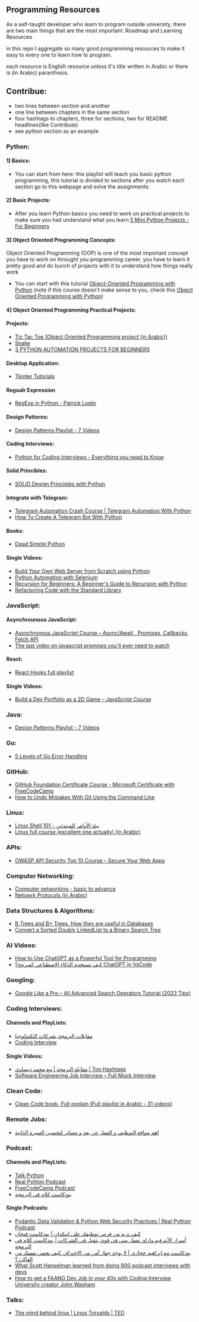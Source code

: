 ## Programming Resources

As a self-taught developer who learn to program outside university, there are
two main things that are the most important: Roadmap and Learning Resources

in this repo I aggregate so many good programming resources to make it easy to 
every one to learn how to program.

each resource is English resource unless it's title written in Arabic or there is
(in Arabic) paranthesis.

## Contribue:
- two lines between section and another
- one line between chapters in the same section
- four hashtags to chapters, three for sections, two for README headlines(like Contribute)
- see python section as an example


### Python:

#### 1] Basics:
- You can start from here:[]()
this playlist will teach you basic python programming, this tutorial is divided to sections after you watch each section go to this webpage and solve the assignments: []()

#### 2] Basic Projects:
- After you learn Python basics you need to work on practical projects to make sure you had understand what you learn [5 Mini Python Projects - For Beginners](https://www.youtube.com/watch?v=DLn3jOsNRVE)

#### 3] Object Oriented Programming Concepts:
Object Oriented Programming (OOP) is one of the most important concept you have to work on throught you programming career, you have to learn it pretty good and do bunch of projects with it to understand how things really work
- You can start with this tutorial [Object-Oriented Programming with Python](https://www.youtube.com/watch?v=-YhddS9_uus)
(note if this course doesn't make sense to you, check this [Object Oriented Programming with Python](https://www.youtube.com/watch?v=Ej_02ICOIgs&t=302s))

#### 4] Object Oriented Programming Practical Projects:


#### Projects:
- [Tic Tac Toe (Object Oriented Programming project (in Arabic))](https://www.youtube.com/watch?v=GCYYkOSKj80&list=WL&index=97)
- [Snake](https://www.youtube.com/watch?v=--nsd2ZeYvs&list=WL&index=92)
- [3 PYTHON AUTOMATION PROJECTS FOR BEGINNERS](https://www.youtube.com/watch?v=vEQ8CXFWLZU&list=WL&index=138)

#### Desktop Application:
- [Tkinter Tutorials](https://www.youtube.com/playlist?list=PL-osiE80TeTsllUYGWPRStXSSKwonuvei)

#### Regualr Expression
- [RegExp in Python - Patrick Loebr](https://www.youtube.com/watch?v=AEE9ecgLgdQ&list=WL&index=141&t=11s)

#### Design Patterns:
- [Design Patterns Playlist - 7 Videos](https://www.youtube.com/playlist?list=PLlNZpkgIOuFVRsL2Gq05hCxgt1OyIFtTZ)

#### Coding Interviews:
- [Python for Coding Interviews - Everything you need to Know](https://www.youtube.com/watch?v=0K_eZGS5NsU&list=WL&index=28&t=2s)

#### Solid Princibles:
- [SOLID Design Principles with Python](https://www.youtube.com/playlist?list=PLhH3UpV2flrxYmbhZ3V7C0bfrl2pAt3i6)

#### Integrate with Telegram:
- [Telegram Automation Crash Course | Telegram Automation With Python](https://www.youtube.com/watch?v=EQKGTpS8t9E&list=WL&index=105)
- [How To Create A Telegram Bot With Python](https://www.youtube.com/watch?v=NwBWW8cNCP4&list=WL&index=27)

#### Books:
- [Dead Simple Python](https://www.goodreads.com/book/show/52555538-dead-simple-python?ac=1&from_search=true&qid=jNyPUDNk2w&rank=1)

#### Single Videos:
- [Build Your Own Web Server from Scratch using Python](https://www.youtube.com/watch?v=Hncp0mPfUvk&list=WL&index=27&t=1312s)
- [Python Automation with Selenium](https://www.youtube.com/watch?v=jNoTEiI2cVU&list=WL&index=44)
- [Recursion for Beginners: A Beginner's Guide to Recursion with Python](https://www.youtube.com/watch?v=AfBqVVKg4GE&list=WL&index=103)
- [Refactoring Code with the Standard Library](https://www.youtube.com/watch?v=KxWsM9Kh1FY&list=WL&index=102)


### JavaScript:

#### Asynchrounous JavaScript:
- [Asynchronous JavaScript Course – Async/Await , Promises, Callbacks, Fetch API](https://www.youtube.com/watch?v=OFpqvaJ3QYg&list=WL&index=32)
- [The last video on javascript promises you'll ever need to watch](https://www.youtube.com/watch?v=52JDIMoTTzI&list=WL&index=90)

#### React:
- [React Hooks full playlist](https://www.youtube.com/playlist?list=PL0Zuz27SZ-6PSdiQpSxO9zxvB0ns6m3ta)

#### Single Videos:
- [Build a Dev Portfolio as a 2D Game – JavaScript Course](https://www.youtube.com/watch?v=wy_fSStEgMs&list=WL&index=65)


### Java:
- [Design Patterns Playlist - 7 Videos](https://www.youtube.com/playlist?list=PLlNZpkgIOuFVRsL2Gq05hCxgt1OyIFtTZ) 


### Go:
- [5 Levels of Go Error Handling](https://www.youtube.com/watch?v=y5utZCeHys0&list=WL&index=2&t=1s)


### GitHub:
- [GitHub Foundation Certificate Course - Microsoft Certificate with FreeCodeCamp](https://www.youtube.com/watch?v=Jdc0i7RcBv8&list=WL&index=100&t=9s&pp=gAQBiAQB)
- [How to Undo Mistakes With Git Using the Command Line](https://www.youtube.com/watch?v=lX9hsdsAeTk&list=WL&index=66)


### Linux:
- [Linux Shell 101 - بيئة الأوامر للمبتدئين](https://www.youtube.com/watch?v=ASpF00mpFXw&list=WL&index=16)
- [Linux full course (excellent one actually) (in Arabic)](https://www.youtube.com/watch?v=gojeTqXdBH0&list=WL&index=18&t=1792s)


### APIs:
- [OWASP API Security Top 10 Course – Secure Your Web Apps](https://www.youtube.com/watch?v=YYe0FdfdgDU&list=WL&index=87)


### Computer Networking:
- [Computer networking - basic to advance](https://www.youtube.com/watch?v=0PbTi_Prpgs&list=WL&index=96&t=1s&pp=gAQBiAQB)
- [Netowrk Protocols (in Arabic)](https://www.youtube.com/watch?v=5G4CiHr97Lw&list=WL&index=116&t=71s)


### Data Structures & Algorithms:
- [B Trees and B+ Trees. How they are useful in Databases](https://www.youtube.com/watch?v=aZjYr87r1b8&list=WL&index=124)
- [Convert a Sorted Doubly LinkedList to a Binary Search Tree](https://www.youtube.com/watch?v=aRbYMAxK6s4&list=WL&index=133)


### AI Videos:
- [How to Use ChatGPT as a Powerful Tool for Programming](https://www.youtube.com/watch?v=jRAAaDll34Q&list=WL&index=129)
- [كيف تستخدم الذكاء الاصطناعي كمبرمج؟ ChatGPT in VsCode](https://www.youtube.com/watch?v=qH-wuvdF69w&list=WL&index=128&t=229s)


### Googling:
- [Google Like a Pro – All Advanced Search Operators Tutorial (2023 Tips)](https://www.youtube.com/watch?v=BRiNw490Eq0&list=WL&index=78)


### Coding Interviews:

#### Channels and PlayLists:
- [مقابلات البرمجة بشركات التكنولوجيا](https://www.youtube.com/playlist?list=PLhzMa4IMmEUsNQBhUz_C20Y_jbUXR0jT1)
- [Coding Interview](https://www.youtube.com/playlist?list=PLWKjhJtqVAblv09G3sFgRMSeR0jnKQmJ9)

#### Single Videos:
- [مقابلة البرمجة | مع محمد دبساوي | Top Hashtags](https://www.youtube.com/watch?v=ubKK8DGyn5M&list=WL&index=9)
- [Software Engineering Job Interview – Full Mock Interview](https://www.youtube.com/watch?v=1qw5ITr3k9E&list=WL&index=79)


### Clean Code:
- [Clean Code book- Full explain (Full playlist in Arabic - 31 videos)](https://www.youtube.com/playlist?list=PLt5zOdAXo16ARWYOyAzT2zy1qlTbL01q_)


### Remote Jobs:
- [اهم مواقع التوظيف و العمل عن بعد و مصادر لتحسين السيرة الذاتية](https://www.youtube.com/watch?v=FBhWOP0E3gc&list=WL&index=92&t=198s)


### Podcast:

#### Channels and PlayLists:
- [Talk Python](https://www.youtube.com/@talkpython)
- [Real Pyhton Podcast](https://www.youtube.com/playlist?list=PLP8GkvaIxJP0zDf2TqlGkqlBOjIuzm_BJ)
- [FreeCodeCamp Podcast](https://www.youtube.com/playlist?list=PLWKjhJtqVAbm04DK8TSUCRheRjW2P9TR7)
- [بودكاست كلام في البرمجة](https://www.youtube.com/playlist?list=PL8q8h6vqfkSUBH_JiV5-2fPmHuSIDABdW)

#### Single Podcasts:
- [Pydantic Data Validation & Python Web Security Practices | Real Python Podcast](https://www.youtube.com/watch?v=vFRkOk3NYLg)
- [كيف تزيد من فرص توظيفك على لينكدإن | بودكاست فنجان](https://www.youtube.com/watch?v=ZMlnGCvCvzI)
- [أسرار الأنترفيو وازاي تعمل سي في قوي يتقبل في الشركات | بودكاست كلام في البرمجة](https://www.youtube.com/watch?v=oW8ohnt_sQM&list=WL&index=19)
- [بودكاست مع ابراهيم حجازي | لا يوجد جهاز آمن من الاختراق، كيف تحمي نفسك من الهاكرز؟](https://www.youtube.com/watch?v=RTP3wGflIOw&list=WL&index=146&t=1s)
- [What Scott Hanselman learned from doing 900 podcast interviews with devs](https://www.youtube.com/watch?v=7K6bCewZzJU&list=WL&index=38)
- [How to get a FAANG Dev Job in your 40s with Coding Interview University creator John Washam](https://www.youtube.com/watch?v=B-QBZrkD06U&list=WL&index=20&t=13s)


### Talks:
- [The mind behind linux | Linus Torvalds | TED](https://www.youtube.com/watch?v=o8NPllzkFhE&list=WL&index=2)
